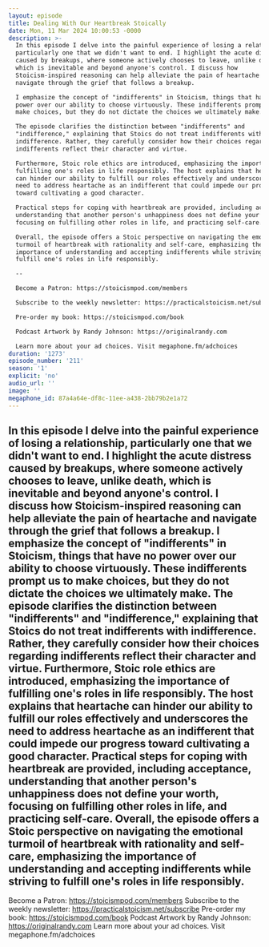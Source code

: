 ```yaml
---
layout: episode
title: Dealing With Our Heartbreak Stoically
date: Mon, 11 Mar 2024 10:00:53 -0000
description: >-
  In this episode I delve into the painful experience of losing a relationship,
  particularly one that we didn't want to end. I highlight the acute distress
  caused by breakups, where someone actively chooses to leave, unlike death,
  which is inevitable and beyond anyone's control. I discuss how
  Stoicism-inspired reasoning can help alleviate the pain of heartache and
  navigate through the grief that follows a breakup.

  I emphasize the concept of "indifferents" in Stoicism, things that have no
  power over our ability to choose virtuously. These indifferents prompt us to
  make choices, but they do not dictate the choices we ultimately make.

  The episode clarifies the distinction between "indifferents" and
  "indifference," explaining that Stoics do not treat indifferents with
  indifference. Rather, they carefully consider how their choices regarding
  indifferents reflect their character and virtue.

  Furthermore, Stoic role ethics are introduced, emphasizing the importance of
  fulfilling one's roles in life responsibly. The host explains that heartache
  can hinder our ability to fulfill our roles effectively and underscores the
  need to address heartache as an indifferent that could impede our progress
  toward cultivating a good character.

  Practical steps for coping with heartbreak are provided, including acceptance,
  understanding that another person's unhappiness does not define your worth,
  focusing on fulfilling other roles in life, and practicing self-care.

  Overall, the episode offers a Stoic perspective on navigating the emotional
  turmoil of heartbreak with rationality and self-care, emphasizing the
  importance of understanding and accepting indifferents while striving to
  fulfill one's roles in life responsibly.

  --

  Become a Patron: https://stoicismpod.com/members

  Subscribe to the weekly newsletter: https://practicalstoicism.net/subscribe

  Pre-order my book: https://stoicismpod.com/book

  Podcast Artwork by Randy Johnson: https://originalrandy.com

  Learn more about your ad choices. Visit megaphone.fm/adchoices
duration: '1273'
episode_number: '211'
season: '1'
explicit: 'no'
audio_url: ''
image: ''
megaphone_id: 87a4a64e-df8c-11ee-a438-2bb79b2e1a72
---
```


In this episode I delve into the painful experience of losing a relationship, particularly one that we didn't want to end. I highlight the acute distress caused by breakups, where someone actively chooses to leave, unlike death, which is inevitable and beyond anyone's control. I discuss how Stoicism-inspired reasoning can help alleviate the pain of heartache and navigate through the grief that follows a breakup.
I emphasize the concept of "indifferents" in Stoicism, things that have no power over our ability to choose virtuously. These indifferents prompt us to make choices, but they do not dictate the choices we ultimately make.
The episode clarifies the distinction between "indifferents" and "indifference," explaining that Stoics do not treat indifferents with indifference. Rather, they carefully consider how their choices regarding indifferents reflect their character and virtue.
Furthermore, Stoic role ethics are introduced, emphasizing the importance of fulfilling one's roles in life responsibly. The host explains that heartache can hinder our ability to fulfill our roles effectively and underscores the need to address heartache as an indifferent that could impede our progress toward cultivating a good character.
Practical steps for coping with heartbreak are provided, including acceptance, understanding that another person's unhappiness does not define your worth, focusing on fulfilling other roles in life, and practicing self-care.
Overall, the episode offers a Stoic perspective on navigating the emotional turmoil of heartbreak with rationality and self-care, emphasizing the importance of understanding and accepting indifferents while striving to fulfill one's roles in life responsibly.
--
Become a Patron: https://stoicismpod.com/members
Subscribe to the weekly newsletter: https://practicalstoicism.net/subscribe
Pre-order my book: https://stoicismpod.com/book
Podcast Artwork by Randy Johnson: https://originalrandy.com
Learn more about your ad choices. Visit megaphone.fm/adchoices